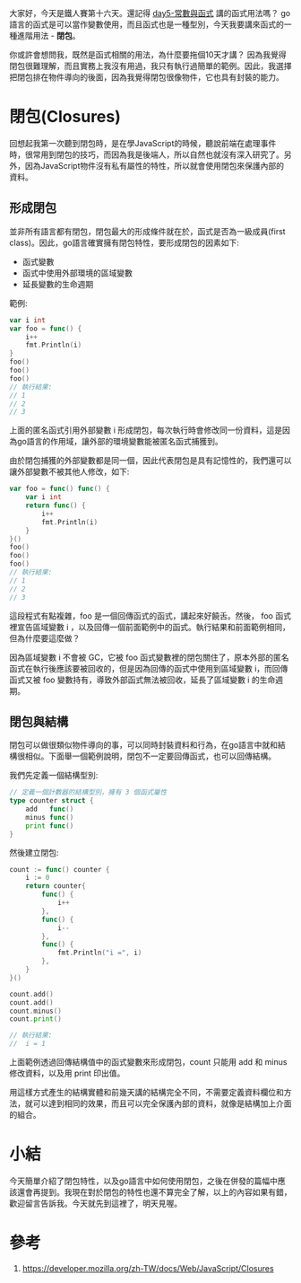 大家好，今天是鐵人賽第十六天。還記得 [day5-常數與函式](https://ithelp.ithome.com.tw/articles/10214694) 講的函式用法嗎？ go語言的函式是可以當作變數使用，而且函式也是一種型別，今天我要講來函式的一種進階用法 - **閉包**。

你或許會想問我，既然是函式相關的用法，為什麼要拖個10天才講？ 因為我覺得閉包很難理解，而且實務上我沒有用過，我只有執行過簡單的範例。因此，我選擇把閉包排在物件導向的後面，因為我覺得閉包很像物件，它也具有封裝的能力。



# 閉包(Closures)

回想起我第一次聽到閉包時，是在學JavaScript的時候，聽說前端在處理事件時，很常用到閉包的技巧，而因為我是後端人，所以自然也就沒有深入研究了。另外，因為JavaScript物件沒有私有屬性的特性，所以就會使用閉包來保護內部的資料。



## 形成閉包

並非所有語言都有閉包，閉包最大的形成條件就在於，函式是否為一級成員(first class)。因此，go語言確實擁有閉包特性，要形成閉包的因素如下:

- 函式變數
- 函式中使用外部環境的區域變數
- 延長變數的生命週期

範例:

```go
var i int
var foo = func() {
    i++
    fmt.Println(i)
}
foo()
foo()
foo()
// 執行結果:
// 1
// 2
// 3
```

上面的匿名函式引用外部變數 i 形成閉包，每次執行時會修改同一份資料，這是因為go語言的作用域，讓外部的環境變數能被匿名函式捕獲到。

由於閉包捕獲的外部變數都是同一個，因此代表閉包是具有記憶性的，我們還可以讓外部變數不被其他人修改，如下:

```go
var foo = func() func() {
    var i int
    return func() {
        i++
        fmt.Println(i)
    }
}()
foo()
foo()
foo()
// 執行結果:
// 1
// 2
// 3
```

這段程式有點複雜，foo 是一個回傳函式的函式，講起來好饒舌。然後， foo 函式裡宣告區域變數 i ，以及回傳一個前面範例中的函式。執行結果和前面範例相同，但為什麼要這麼做？

因為區域變數 i 不會被 GC，它被 foo 函式變數裡的閉包關住了，原本外部的匿名函式在執行後應該要被回收的，但是因為回傳的函式中使用到區域變數 i，而回傳函式又被 foo 變數持有，導致外部函式無法被回收，延長了區域變數 i 的生命週期。



## 閉包與結構

閉包可以做很類似物件導向的事，可以同時封裝資料和行為，在go語言中就和結構很相似。下面舉一個範例說明，閉包不一定要回傳函式，也可以回傳結構。

我們先定義一個結構型別:

```go
// 定義一個計數器的結構型別，擁有 3 個函式屬性
type counter struct {
	add   func()
	minus func()
	print func()
}
```

然後建立閉包:

```go
count := func() counter {
    i := 0
    return counter{
        func() {
            i++
        },
        func() {
            i--
        },
        func() {
            fmt.Println("i =", i)
        },
    }
}()

count.add()
count.add()
count.minus()
count.print()

// 執行結果:
//  i = 1
```

上面範例透過回傳結構值中的函式變數來形成閉包，count 只能用 add 和 minus 修改資料，以及用 print 印出值。

用這樣方式產生的結構實體和前幾天講的結構完全不同，不需要定義資料欄位和方法，就可以達到相同的效果，而且可以完全保護內部的資料，就像是結構加上介面的組合。



# 小結

今天簡單介紹了閉包特性，以及go語言中如何使用閉包，之後在併發的篇幅中應該還會再提到。我現在對於閉包的特性也還不算完全了解，以上的內容如果有錯，歡迎留言告訴我。今天就先到這裡了，明天見喔。



# 參考

1. https://developer.mozilla.org/zh-TW/docs/Web/JavaScript/Closures







